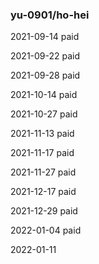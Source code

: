 ### yu-0901/ho-hei

2021-09-14 paid

2021-09-22 paid

2021-09-28 paid

2021-10-14 paid

2021-10-27 paid

2021-11-13 paid

2021-11-17 paid

2021-11-27 paid

2021-12-17 paid

2021-12-29 paid

2022-01-04 paid

2022-01-11
